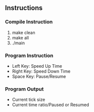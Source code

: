 ## Instructions
### Compile Instruction
1) make clean
2) make all
3) ./main

### Program Instruction
- Left Key: Speed Up Time
- Right Key: Speed Down Time
- Space Key: Pause/Resume

### Program Output
- Current tick size
- Current time ratio/Paused or Resumed